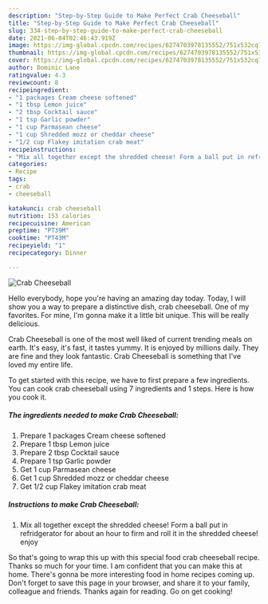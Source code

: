 ```yaml
---
description: "Step-by-Step Guide to Make Perfect Crab Cheeseball"
title: "Step-by-Step Guide to Make Perfect Crab Cheeseball"
slug: 334-step-by-step-guide-to-make-perfect-crab-cheeseball
date: 2021-06-04T02:46:43.919Z
image: https://img-global.cpcdn.com/recipes/6274703978135552/751x532cq70/crab-cheeseball-recipe-main-photo.jpg
thumbnail: https://img-global.cpcdn.com/recipes/6274703978135552/751x532cq70/crab-cheeseball-recipe-main-photo.jpg
cover: https://img-global.cpcdn.com/recipes/6274703978135552/751x532cq70/crab-cheeseball-recipe-main-photo.jpg
author: Dominic Lane
ratingvalue: 4.3
reviewcount: 8
recipeingredient:
- "1 packages Cream cheese softened"
- "1 tbsp Lemon juice"
- "2 tbsp Cocktail sauce"
- "1 tsp Garlic powder"
- "1 cup Parmasean cheese"
- "1 cup Shredded mozz or cheddar cheese"
- "1/2 cup Flakey imitation crab meat"
recipeinstructions:
- "Mix all together except the shredded cheese! Form a ball put in refridgerator for about an hour to firm and roll it in the shredded cheese! enjoy"
categories:
- Recipe
tags:
- crab
- cheeseball

katakunci: crab cheeseball 
nutrition: 153 calories
recipecuisine: American
preptime: "PT39M"
cooktime: "PT43M"
recipeyield: "1"
recipecategory: Dinner

---
```



![Crab Cheeseball](https://img-global.cpcdn.com/recipes/6274703978135552/751x532cq70/crab-cheeseball-recipe-main-photo.jpg)

Hello everybody, hope you're having an amazing day today. Today, I will show you a way to prepare a distinctive dish, crab cheeseball. One of my favorites. For mine, I'm gonna make it a little bit unique. This will be really delicious.

Crab Cheeseball is one of the most well liked of current trending meals on earth. It's easy, it's fast, it tastes yummy. It is enjoyed by millions daily. They are fine and they look fantastic. Crab Cheeseball is something that I've loved my entire life.




To get started with this recipe, we have to first prepare a few ingredients. You can cook crab cheeseball using 7 ingredients and 1 steps. Here is how you cook it.

<!--inarticleads1-->

##### The ingredients needed to make Crab Cheeseball:

1. Prepare 1 packages Cream cheese softened
1. Prepare 1 tbsp Lemon juice
1. Prepare 2 tbsp Cocktail sauce
1. Prepare 1 tsp Garlic powder
1. Get 1 cup Parmasean cheese
1. Get 1 cup Shredded mozz or cheddar cheese
1. Get 1/2 cup Flakey imitation crab meat




<!--inarticleads2-->

##### Instructions to make Crab Cheeseball:

1. Mix all together except the shredded cheese! Form a ball put in refridgerator for about an hour to firm and roll it in the shredded cheese! enjoy




So that's going to wrap this up with this special food crab cheeseball recipe. Thanks so much for your time. I am confident that you can make this at home. There's gonna be more interesting food in home recipes coming up. Don't forget to save this page in your browser, and share it to your family, colleague and friends. Thanks again for reading. Go on get cooking!
